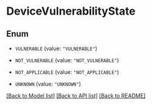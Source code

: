 # DeviceVulnerabilityState

## Enum


* `VULNERABLE` (value: `"VULNERABLE"`)

* `NOT_VULNERABLE` (value: `"NOT_VULNERABLE"`)

* `NOT_APPLICABLE` (value: `"NOT_APPLICABLE"`)

* `UNKNOWN` (value: `"UNKNOWN"`)


[[Back to Model list]](../README.md#documentation-for-models) [[Back to API list]](../README.md#documentation-for-api-endpoints) [[Back to README]](../README.md)


